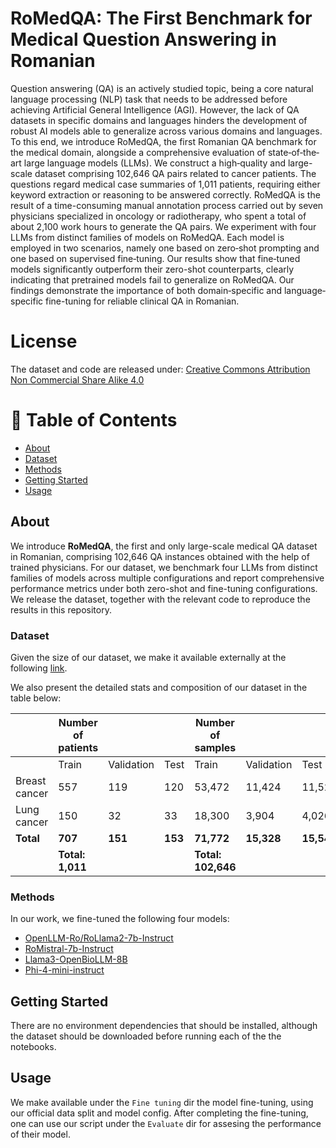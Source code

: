 # RoMedQA: The First Benchmark for Medical Question Answering in Romanian

Question answering (QA) is an actively studied topic, being a core natural language processing (NLP) task that needs to be addressed before achieving Artificial General Intelligence (AGI). However, the lack of QA datasets in specific domains and languages hinders the development of robust AI models able to generalize across various domains and languages. To this end, we introduce RoMedQA, the first Romanian QA benchmark for the medical domain, alongside a comprehensive evaluation of state‐of‐the‐art large language models (LLMs). We construct a high‑quality and large-scale dataset comprising 102,646 QA pairs related to cancer patients. The questions regard medical case summaries of 1,011 patients, requiring either keyword extraction or reasoning to be answered correctly. RoMedQA is the result of a time-consuming manual annotation process carried out by seven physicians specialized in oncology or radiotherapy, who spent a total of about 2,100 work hours to generate the QA pairs. We experiment with four LLMs from distinct families of models on RoMedQA. Each model is employed in two scenarios, namely one based on zero‑shot prompting and one based on supervised fine‑tuning. Our results show that fine‑tuned models significantly outperform their zero-shot counterparts, clearly indicating that pretrained models fail to generalize on RoMedQA. Our findings demonstrate the importance of both domain‐specific and language‐specific fine-tuning for reliable clinical QA in Romanian.



# License
The dataset and code are released under: [Creative Commons Attribution Non Commercial Share Alike 4.0](https://creativecommons.org/licenses/by-nc-sa/4.0/deed.en)


# 📑 Table of Contents
<a name = "tabel_of_contents"></a>

  - [About ](#about-)
  - [Dataset](#dataset-)
  - [Methods](#methods-)
  - [Getting Started ](#getting-started-)
  - [Usage ](#usage-)


## About <a name = "about"></a>

We introduce **RoMedQA**, the first and only large-scale medical QA dataset in Romanian, comprising 102,646 QA instances obtained with the help of trained physicians. For our dataset, we benchmark four LLMs from distinct families of models across multiple configurations and report comprehensive performance metrics under both zero-shot and fine-tuning configurations. We release the dataset, together with the relevant code to reproduce the results in this repository. 

### Dataset <a name = "dataset"></a>

Given the size of our dataset, we make it available externally at the following [link](https://drive.proton.me/urls/TRYG8BYNH0#6od8qxDPk8qy). 

We also present the detailed stats and composition of our dataset in the table below:

|                | Number of patients              |                     |       | Number of samples              |                     |       |
|----------------|---------------------------------|---------------------|-------|--------------------------------|---------------------|-------|
|                | Train                           | Validation          | Test  | Train                          | Validation          | Test  |
| Breast cancer  | 557                             | 119                 | 120   | 53,472                         | 11,424              | 11,520|
| Lung cancer    | 150                             | 32                  | 33    | 18,300                         | 3,904               | 4,026 |
| **Total**      | **707**                         | **151**             | **153** | **71,772**                    | **15,328**          | **15,546** |
|                | **Total: 1,011**                |                     |       | **Total: 102,646**             |                     |       |


### Methods <a name = "methods"></a>

In our work, we fine-tuned the following four models:
* [OpenLLM-Ro/RoLlama2-7b-Instruct](https://huggingface.co/OpenLLM-Ro/RoLlama2-7b-Instruct)
* [RoMistral-7b-Instruct](https://huggingface.co/OpenLLM-Ro/RoMistral-7b-Instruct)
* [Llama3-OpenBioLLM-8B](https://huggingface.co/aaditya/Llama3-OpenBioLLM-8B)
* [Phi-4-mini-instruct](https://huggingface.co/microsoft/Phi-4-mini-instruct)

## Getting Started <a name = "getting_started"></a>

There are no environment dependencies that should be installed, although the dataset should be downloaded before running each of the the notebooks.

## Usage <a name="usage"></a>
We make available under the `Fine tuning` dir the model fine-tuning, using our official data split and model config. After completing the fine-tuning, one can use our script under the `Evaluate` dir for assesing the performance of their model.

